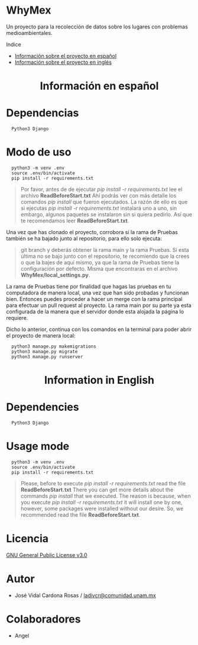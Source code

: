 # WhyMex
Un proyecto para la recolección de datos sobre los lugares con problemas medioambientales. 

Indice
<ul>
  <li><a href="#spanish">Información sobre el proyecto en español</a></li>
  <li><a href="#english">Información sobre el proyecto en inglés</a></li>
</ul>
 
<center><h1><strong><a name = "spanish">Información en español</a></strong></h1></center>

# Dependencias 
``` 
  Python3 Django
```
# Modo de uso

```
  python3 -m venv .env
  source .env/bin/activate
  pip install -r requirements.txt
```
> Por favor, antes de de ejecutar *pip install -r requirements.txt* lee el archivo **ReadBeforeStart.txt**
> Ahí podrás ver con más detalle los comandos *pip install* que fueron ejecutados.
> La razón de ello es que si ejecutas *pip install -r requirements.txt* instalará uno a uno, sin embargo, algunos paquetes se
> instalaron sin si quiera pedirlo. Así que te recomendamos leer **ReadBeforeStart.txt**. 


Una vez que has clonado el proyecto, corrobora si la rama de Pruebas también se ha bajado junto al repositorio, para ello solo ejecuta: 
> git branch 
y deberás obtener la rama main y la rama Pruebas. Si esta última no se bajo junto con el repositorio, te recomiendo que la crees o que la bajes de aquí 
mismo, ya que la rama de Pruebas tiene la configuración por defecto. Misma que encontraras en el archivo **WhyMex/local_settings.py**.

La rama de Pruebas tiene por finalidad que hagas las pruebas en tu computadora de manera local, una vez que han sido probadas y funcionan bien. 
Entonces puedes proceder a hacer un merge con la rama principal para efectuar un pull request al proyecto. La rama main por su parte ya esta 
configurada de la manera que el servidor donde esta alojada la página lo requiere. 

Dicho lo anterior, continua con los comandos en la terminal para poder abrir el proyecto de manera local:

```
  python3 manage.py makemigrations
  python3 manage.py migrate
  python3 manage.py runserver
```

 
<center><h1><strong><a name = "english">Information in English</a></strong></h1></center>

# Dependencies
``` 
  Python3 Django
```
# Usage mode
```
  python3 -m venv .env
  source .env/bin/activate
  pip install -r requirements.txt
```

> Please, before to execute *pip install -r requirements.txt* read the file **ReadBeforeStart.txt**
> There you can get more details about the commands *pip install* that we executed.
> The reason is because, when you execute *pip install -r requirements.txt* it will install one by one, however, some packages
> were installed without our desire. So, we recommended read the file **ReadBeforeStart.txt**. 





# Licencia 
[GNU General Public License v3.0](https://www.gnu.org/licenses/gpl-3.0.en.html)

# Autor
* José Vidal Cardona Rosas / ladivcr@comunidad.unam.mx

# Colaboradores
* Angel 
